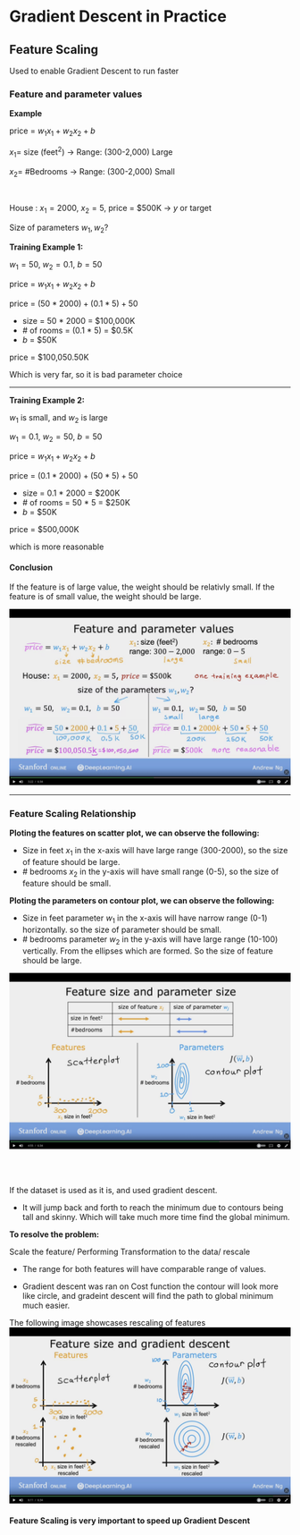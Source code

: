 # Gradient Descent in Practice

## Feature Scaling

Used to enable Gradient Descent to run faster

### Feature and parameter values

**Example**

price = $w_{1} x_{1} + w_{2} x_{2} + b$

$x_{1}=$ size (feet$^{2}$) -> Range: (300-2,000) Large

$x_{2}=$ #Bedrooms -> Range: (300-2,000) Small

<br/>

House : $x_{1} = 2000$, $x_{2} = 5$, price = $500K -> $y$ or target

Size of parameters $w_{1}, w_{2}$?

**Training Example 1:**

$w_{1} = 50$, $w_{2} = 0.1$, $b = 50$

price = $w_{1} x_{1} + w_{2} x_{2} + b$

price = $(50 * 2000) + (0.1 * 5) + 50$

- size = 50 * 2000 = $100,000K
- \# of rooms = (0.1 * 5) = $0.5K
- $b$ = $50K

price = $100,050.50K

Which is very far, so it is bad parameter choice

---

**Training Example 2:**

$w_{1}$ is small, and $w_{2}$ is large

$w_{1} = 0.1$, $w_{2} = 50$, $b = 50$

price = $w_{1} x_{1} + w_{2} x_{2} + b$

price = $(0.1 * 2000) + (50 * 5) + 50$

- size = 0.1 * 2000 = $200K
- \# of rooms = 50 * 5 = $250K
- $b$ = $50K

price = $500,000K

which is more reasonable

#### Conclusion

If the feature is of large value, the weight should be relativly small.
If the feature is of small value, the weight should be large.

![image of Feature Scaling](images/Feature-Scaling.png)

---

### Feature Scaling Relationship

**Ploting the features on scatter plot, we can observe the following:**

- Size in feet $x_{1}$ in the x-axis will have large range (300-2000), so the size of feature should be large.
- \# bedrooms $x_{2}$ in the y-axis will have small range (0-5), so the size of feature should be small.

**Ploting the parameters on contour plot, we can observe the following:**

- Size in feet parameter $w_{1}$ in the x-axis will have narrow range (0-1) horizontally. so the size of parameter should be small.
- \# bedrooms parameter $w_{2}$ in the y-axis will have large range (10-100) vertically. From the ellipses which are formed. So the size of feature should be large.

![image of Feature Scaling Relation](images/Feature-Scaling-Relation.png)

<br/>
<br/>

If the dataset is used as it is, and used gradient descent.

- It will jump back and forth to reach the minimum due to contours being tall and skinny. Which will take much more time find the global minimum.

**To resolve the problem:**

Scale the feature/ Performing Transformation to the data/ rescale

- The range for both features will have comparable range of values.

- Gradient descent was ran on Cost function the contour will look more like circle, and gradeint descent will find the path to global minimum much easier.

The following image showcases rescaling of features
![image of Feature Rescaling](images/Feature-Rescaling.png)

#### Feature Scaling is very important to speed up Gradient Descent





<!-- ## Checking Gradient Descent for Convergence -->

<!-- ## Choosing the Learning Rate -->
